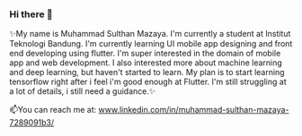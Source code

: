 ### Hi there 👋
✨My name is Muhammad Sulthan Mazaya. I'm currently a student at Institut Teknologi Bandung.
I'm currently learning UI mobile app designing and front end developing using flutter.
I'm super interested in the domain of mobile app and web development. I also interested
more about machine learning and deep learning, but haven't started to learn. My plan is
to start learning tensorflow right after i feel i'm good enough at Flutter. I'm still
struggling at a lot of details, i still need a guidance.✨

📫You can reach me at:
www.linkedin.com/in/muhammad-sulthan-mazaya-7289091b3/

<!--
**MazayaCode/MazayaCode** is a ✨ _special_ ✨ repository because its `README.md` (this file) appears on your GitHub profile.
